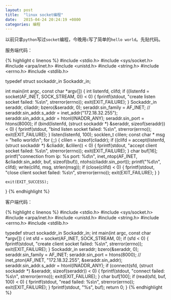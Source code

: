 ```yaml
---
layout: post
title:  "linux socket编程"
date:   2015-04-24 20:24:19 +0800
categories: 编程
---
```


以前只拿`python`写过`socket`编程，今晚用`c`写了简单的`hello world`。先贴代码。

服务端代码：

{% highlight c linenos %}
#include <stdio.h>
#include <sys/socket.h>
#include <arpa/inet.h>
#include <unistd.h>
#include <string.h>
#include <errno.h>
#include <stdlib.h>

typedef struct sockaddr_in Sockaddr_in;

int main(int argc, const char *argv[]) {
    int listenfd, clifd; 
    if ((listenfd = socket(AF_INET, SOCK_STREAM, 0)) < 0) {
        fprintf(stdout, "create listen socket failed: %s\n", strerror(errno));
        exit(EXIT_FAILURE);
    }
    Sockaddr_in seraddr, cliaddr;
    bzero(&seraddr, 0);
    seraddr.sin_family = AF_INET;
    // seraddr.sin_addr.s_addr = inet_addr("172.18.32.255");
    seraddr.sin_addr.s_addr = htonl(INADDR_ANY);
    seraddr.sin_port = htons(8000);
    if (bind(listenfd, (struct sockaddr *) &seraddr, sizeof(seraddr)) < 0) {
        fprintf(stdout, "bind listen socket failed: %s\n", strerror(errno));
        exit(EXIT_FAILURE);
    }
    listen(listenfd, 100);
    socklen_t clilen;
    const char * msg = "hello world\n";
    for (;;) {
        clilen = sizeof(cliaddr);
        if ((clifd = accept(listenfd, (struct sockaddr *) &cliaddr, &clilen)) < 0) {
            fprintf(stdout, "accept client socket failed: %s\n", strerror(errno));
            exit(EXIT_FAILURE);
        }
        char buf[16];
        printf("connection from ip: %s port: %d\n", inet_ntop(AF_INET, &cliaddr.sin_addr, buf, sizeof(buf)), ntohs(cliaddr.sin_port)); 
        printf("%d\n", clifd);
        write(clifd, msg, strlen(msg));
        if (close(clifd) < 0) {
            fprintf(stdout, "close client socket failed: %s\n", strerror(errno));
            exit(EXIT_FAILURE);
        }
    }

    exit(EXIT_SUCCESS);
}
{% endhighlight %}

客户端代码：

{% highlight c linenos %}
#include <stdio.h>
#include <sys/socket.h>
#include <arpa/inet.h>
#include <unistd.h>
#include <string.h>
#include <errno.h>
#include <stdlib.h>

typedef struct sockaddr_in Sockaddr_in;
int main(int argc, const char *argv[])
{
    int sfd = socket(AF_INET, SOCK_STREAM, 0);
    if (sfd < 0) {
        fprintf(stdout, "create client socket failed: %s\n", strerror(errno));
        exit(EXIT_FAILURE);
    }
    Sockaddr_in seraddr;
    bzero(&seraddr, 0);
    seraddr.sin_family = AF_INET;
    seraddr.sin_port = htons(8000);
    // inet_pton(AF_INET, "172.18.32.255", &seraddr.sin_addr);
    seraddr.sin_addr.s_addr = htonl(INADDR_ANY);
    if (connect(sfd, (struct sockaddr *) &seraddr, sizeof(seraddr)) < 0) {
        fprintf(stdout, "connect failed: %s\n", strerror(errno));
        exit(EXIT_FAILURE);
    }
    char buf[100];
    if (read(sfd, buf, 100) < 0) {
        fprintf(stdout, "read failed: %s\n", strerror(errno));
        exit(EXIT_FAILURE);
    }
    fprintf(stdout, "%s", buf);
    return 0;
}
{% endhighlight %}

